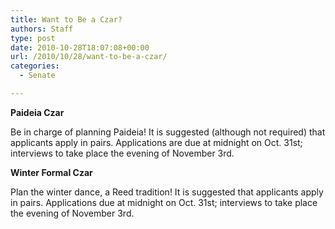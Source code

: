 ```yaml
---
title: Want to Be a Czar?
authors: Staff
type: post
date: 2010-10-28T18:07:08+00:00
url: /2010/10/28/want-to-be-a-czar/
categories:
  - Senate

---
```

**Paideia Czar**

Be in charge of planning Paideia! It is suggested (although not required) that applicants apply in pairs. Applications are due at midnight on Oct. 31st; interviews to take place the evening of November 3rd.

**Winter Formal Czar**

Plan the winter dance, a Reed tradition! It is suggested that applicants apply in pairs. Applications due at midnight on Oct. 31st; interviews to take place the evening of November 3rd.